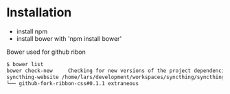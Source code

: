 # Installation
* install npm
* install bower with 'npm install bower'

Bower used for github ribon

```bash
$ bower list
bower check-new     Checking for new versions of the project dependencies..
syncthing-website /home/lars/development/workspaces/syncthing/syncthing-website
└── github-fork-ribbon-css#0.1.1 extraneous
```
